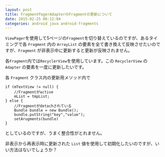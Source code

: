 ```yaml
---
layout: post
title: FragmentPagerAdapterのFragmentの更新について
date: 2015-02-25 06:12:04
categories: android java android-fragments
---
```

<!-- {% raw %} -->
<p><code>ViewPager</code>を使用して5ページの<code>Fragment</code>を切り替えているのですが、あるタイミングで各 <code>Fragment</code> 内の <code>ArrayList</code> の要素を全て書き換えて反映させたいのですが、<code>Fragment</code> が非表示中に更新すると更新が反映されません。 </p>

<p>各<code>Fragment</code>内では<code>RecyclerView</code>を使用しています。この <code>RecyclerView</code> の <code>Adapter</code> の要素を一度に更新したいです。</p>

<p>各 <code>Fragment</code> クラス内の更新用メソッド内で </p>

<pre><code>if (mTextView != null) { 
    //Fragmentがactive 
    mList = tmpList; 
} else { 
    //Fragmentがdetachされている 
    Bundle bundle = new Bundle(); 
    bundle.putString("key","value"); 
    setArugments(bundle) 
} 
</code></pre>

<p>としているのですが、うまく整合性がとれません。 </p>

<p>非表示から再表示時に更新された <code>List</code> 値を使用して初期化したいのですが、いい方法はないでしょうか？ </p>
<!-- {% endraw %} -->
